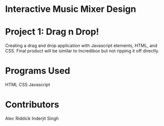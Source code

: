 # Interactive Music Mixer Design
# Project 1: Drag n Drop!

Creating a drag and drop application with Javascript elements, HTML, and CSS. Final product will be similar to Incredibox but not ripping it off directly.

# Programs Used

HTML
CSS
Javascript

# Contributors

Alec Riddick
Inderjit Singh
